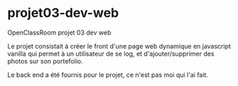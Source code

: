 # projet03-dev-web

OpenClassRoom projet 03 dev web 

Le projet consistait à créer le front d'une page web dynamique en javascript vanilla qui permet à un utilisateur de se log, et d'ajouter/supprimer des photos sur son portefolio. 

Le back end a été fournis pour le projet, ce n'est pas moi qui l'ai fait. 
